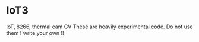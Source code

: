 # IoT3
IoT, 8266, thermal cam CV
These are heavily experimental code. Do not use them ! write your own !!
